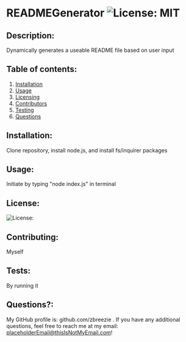 # READMEGenerator ![License: MIT](https://img.shields.io/badge/License-MIT-green)

  ## Description:
  Dynamically generates a useable README file based on user input

  ## Table of contents:
  1. [Installation](#installation)
  2. [Usage](#usage)
  3. [Licensing](#licensing)
  4. [Contributors](#contributors)
  5. [Testing](#tests)
  6. [Questions](#questions)

  ## Installation: <a name="installation"></a>
  Clone repository, install node.js, and install fs/inquirer packages

  ## Usage: <a name="usage"></a>
  Initiate by typing "node index.js" in terminal

  ## License: <a name="licensing"></a>
  ![License:](https://img.shields.io/badge/License-MIT-green)

  ## Contributing: <a name="contributors"></a>
  Myself

  ## Tests: <a name="tests"></a>
  By running it

  ## Questions?: <a name="questions"></a>
  My GitHub profile is: github.com/zbreezie .
  If you have any additional questions, feel free to reach me at my email: placeholderEmail@thisIsNotMyEmail.com!

